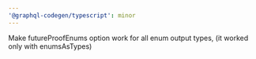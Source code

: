 ```yaml
---
'@graphql-codegen/typescript': minor
---
```


Make futureProofEnums option work for all enum output types, (it worked only with enumsAsTypes)
